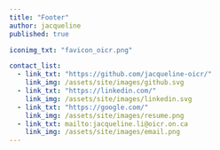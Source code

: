 ```yaml
---
title: "Footer"
author: jacqueline 
published: true

iconimg_txt: "favicon_oicr.png"

contact_list:
  - link_txt: "https://github.com/jacqueline-oicr/"
    link_img: /assets/site/images/github.svg
  - link_txt: "https://linkedin.com/"
    link_img: /assets/site/images/linkedin.svg
  - link_txt: "https://google.com/"
    link_img: /assets/site/images/resume.png
  - link_txt: mailto:jacqueline.li@oicr.on.ca
    link_img: /assets/site/images/email.png
---
```

